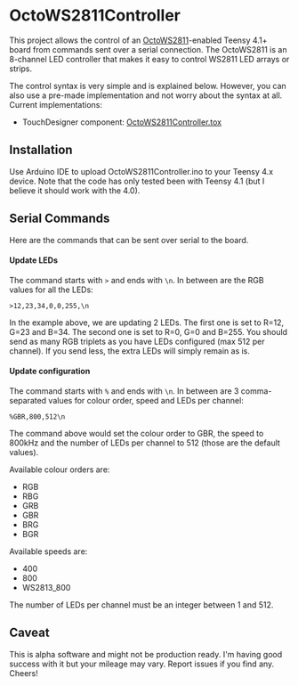 # OctoWS2811Controller

This project allows the control of an [OctoWS2811](https://github.com/PaulStoffregen/OctoWS2811)-enabled
Teensy 4.1+ board from commands sent over a serial connection. The OctoWS2811 is an 8-channel LED controller that
makes it easy to control WS2811 LED arrays or strips.

The control syntax is very simple and is explained below. However, you can also use a pre-made implementation and
not worry about the syntax at all. Current implementations:

  * TouchDesigner component: [OctoWS2811Controller.tox](https://github.com/djipco/OctoWS2811Controller/raw/refs/heads/main/OctoWS2811Controller.tox)

## Installation

Use Arduino IDE to upload OctoWS2811Controller.ino to your Teensy 4.x device. Note that the code has only tested 
been with Teensy 4.1 (but I believe it should work with the 4.0).

## Serial Commands

Here are the commands that can be sent over serial to the board.

#### Update LEDs

The command starts with `>` and ends with `\n`. In between are the RGB values for all the LEDs:

```
>12,23,34,0,0,255,\n
```
In the example above, we are updating 2 LEDs. The first one is set to R=12, G=23 and B=34. The second one is set
to R=0, G=0 and B=255. You should send as many RGB triplets as you have LEDs configured (max 512 per channel). If
you send less, the extra LEDs will simply remain as is.

#### Update configuration

The command starts with `%` and ends with `\n`. In between are 3 comma-separated values for colour order,
speed and LEDs per channel:

```
%GBR,800,512\n
```
The command above would set the colour order to GBR, the speed to 800kHz and the number of LEDs per channel to
512 (those are the default values).

Available colour orders are: 

  - RGB
  - RBG
  - GRB
  - GBR
  - BRG
  - BGR

Available speeds are:

  - 400
  - 800
  - WS2813_800

The number of LEDs per channel must be an integer between 1 and 512.

## Caveat

This is alpha software and might not be production ready. I'm having good success with it but your mileage may vary. 
Report issues if you find any. Cheers!

